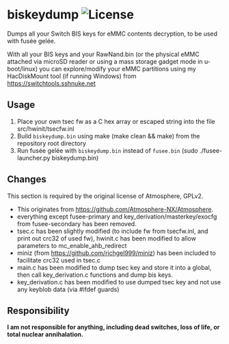 # biskeydump ![License](https://img.shields.io/badge/License-GPLv2-blue.svg)
Dumps all your Switch BIS keys for eMMC contents decryption, to be used with fusée gelée.

With all your BIS keys and your RawNand.bin (or the physical eMMC attached via microSD reader or using a mass storage gadget mode in u-boot/linux) you can explore/modify your eMMC partitions using my HacDiskMount tool (if running Windows) from https://switchtools.sshnuke.net

## Usage

 1. Place your own tsec fw as a C hex array or escaped string into the file src/hwinit/tsecfw.inl
 2. Build `biskeydump.bin` using make (make clean && make) from the repository root directory
 3. Run fusée gelée with `biskeydump.bin` instead of `fusee.bin` (sudo ./fusee-launcher.py biskeydump.bin)

## Changes

This section is required by the original license of Atmosphere, GPLv2.

 * This originates from https://github.com/Atmosphere-NX/Atmosphere.
 * everything except fusee-primary and key_derivation/masterkey/exocfg from fusee-secondary has been removed.
 * tsec.c has been slightly modified (to include fw from tsecfw.inl, and print out crc32 of used fw), hwinit.c has been modified to allow parameters to mc_enable_ahb_redirect
 * miniz (from https://github.com/richgel999/miniz) has been included to facilitate crc32 used in tsec.c
 * main.c has been modified to dump tsec key and store it into a global, then call key_derivation.c functions and dump bis keys.
 * key_derivation.c has been modified to use dumped tsec key and not use any keyblob data (via #ifdef guards)

## Responsibility

**I am not responsible for anything, including dead switches, loss of life, or total nuclear annihalation.**
